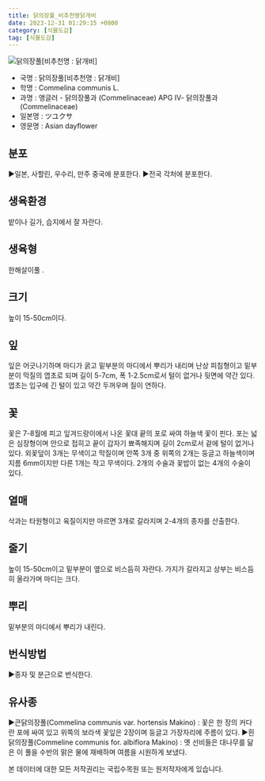```yaml
---
title: 닭의장풀_비추천명닭개비
date: 2023-12-31 01:29:15 +0800
category: [식물도감]
tag: [식물도감]
---
```




![닭의장풀[비추천명 : 닭개비]](/fileUpload/plants/basic/Commelinaceae/Commelina/5827/1_th2.JPG)
- 국명 : 닭의장풀[비추천명 : 닭개비]
- 학명 : Commelina communis L.
- 과명 : 앵글러 - 닭의장풀과 (Commelinaceae) APG Ⅳ- 닭의장풀과 (Commelinaceae)
- 일본명 : ツユクサ
- 영문명 : Asian dayflower


## 분포
▶일본, 사할린, 우수리, 만주 중국에 분포한다.▶전국 각처에 분포한다.
## 생육환경
밭이나 길가, 습지에서 잘 자란다.
## 생육형
한해살이풀 .
## 크기
높이 15-50cm이다.
## 잎
잎은 어긋나기하며 마디가 굵고 밑부분의 마디에서 뿌리가 내리며 난상 피침형이고 밑부분이 막질의 엽초로 되며 길이 5-7cm, 폭 1-2.5cm로서 털이 없거나 뒷면에 약간 있다. 엽초는 입구에 긴 털이 있고 약간 두꺼우며 질이 연하다.
## 꽃
꽃은 7-8월에 피고 잎겨드랑이에서 나온 꽃대 끝의 포로 싸여 하늘색 꽃이 핀다. 포는 넓은 심장형이며 안으로 접히고 끝이 갑자기 뾰족해지며 길이 2cm로서 겉에 털이 없거나 있다. 외꽃덮이 3개는 무색이고 막질이며 안쪽 3개 중 위쪽의 2개는 둥글고 하늘색이며 지름 6mm이지만 다른 1개는 작고 무색이다. 2개의 수술과 꽃밥이 없는 4개의 수술이 있다.
## 열매
삭과는 타원형이고 육질이지만 마르면 3개로 갈라지며 2-4개의 종자를 산출한다.
## 줄기
높이 15-50cm이고 밑부분이 옆으로 비스듬히 자란다. 가지가 갈라지고 상부는 비스듬히 올라가며 마디는 크다.
## 뿌리
밑부분의 마디에서 뿌리가 내린다.
## 번식방법
▶종자 및 분근으로 번식한다.
## 유사종
▶큰닭의장풀(Commelina communis var. hortensis Makino) : 꽃은 한 장의 커다란 포에 싸여 있고 위쪽의 보라색 꽃잎은 2장이며 둥글고 가장자리에 주름이 있다.▶흰닭의장풀(Commeline communis for. albiflora Makino) : 옛 선비들은 대나무를 닮은 이 풀을 수반의 맑은 물에 재배하며 여름을 시원하게 보냈다.






본 데이터에 대한 모든 저작권리는 국립수목원 또는 원저작자에게 있습니다.
